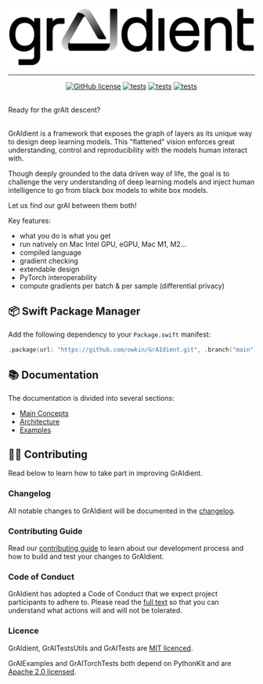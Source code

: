 <br />

<p align="center">
    <img src="Docs/grAIdient.png" width="600">
</p>

--------------------------------------------------------------------------------

<div align="center">

[![GitHub license](https://img.shields.io/badge/license-MIT-blue.svg)](LICENSE) 
[![tests](https://github.com/owkin/GrAIdient/actions/workflows/unit-tests.yml/badge.svg?branch=main)](
https://github.com/owkin/GrAIdient/actions/workflows/unit-tests.yml) 
[![tests](https://github.com/owkin/GrAIdient/actions/workflows/integration-tests.yml/badge.svg?branch=main)](
https://github.com/owkin/GrAIdient/actions/workflows/integration-tests.yml) 
[![tests](https://github.com/owkin/GrAIdient/actions/workflows/examples.yml/badge.svg?branch=main)](
https://github.com/owkin/GrAIdient/actions/workflows/examples.yml)

</div>

<br />
Ready for the grAIt descent? <br />
<br />

GrAIdient is a framework that exposes the graph of layers as its unique way to 
design deep learning models. This "flattened" vision enforces 
great understanding, control and reproducibility with the models human interact 
with. 

Though deeply grounded to the data driven way of life, the goal is to challenge 
the very understanding of deep learning models and inject human intelligence 
to go from black box models to white box models. 

Let us find our grAI between them both! 
<br />

Key features: 

- what you do is what you get
- run natively on Mac Intel GPU, eGPU, Mac M1, M2...
- compiled language
- gradient checking
- extendable design
- PyTorch interoperability
- compute gradients per batch & per sample (differential privacy)

## 📦 Swift Package Manager

Add the following dependency to your `Package.swift` manifest:

```swift
.package(url: "https://github.com/owkin/GrAIdient.git", .branch("main")),
```

## 📚 Documentation

The documentation is divided into several sections: 

- [Main Concepts](Docs/Concepts/CONCEPTS.md)
- [Architecture](Docs/Architecture/ARCHITECTURE.md)
- [Examples](Docs/Examples/EXAMPLES.md)

## 👨‍💻 Contributing

Read below to learn how to take part in improving GrAIdient.

### Changelog

All notable changes to GrAIdient will be documented in the
[changelog](CHANGELOG.md).

### Contributing Guide

Read our [contributing guide](Docs/Contributing/CONTRIBUTING.md) 
to learn about our development process 
and how to build and test your changes to GrAIdient.

### Code of Conduct

GrAIdient has adopted a Code of Conduct that we expect 
project participants to adhere to. 
Please read the [full text](Docs/Contributing/CODE_OF_CONDUCT.md)
so that you can understand what actions will and will not be tolerated.

### Licence

GrAIdient, GrAITestsUtils and GrAITests are [MIT licenced](LICENSE).

GrAIExamples and GrAITorchTests both depend on PythonKit and are 
[Apache 2.0 licensed](Tests/LICENSE). 
